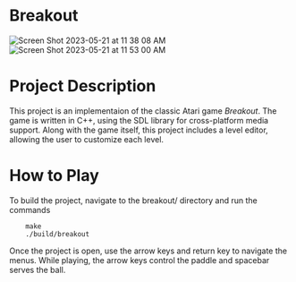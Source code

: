 # Breakout
![Screen Shot 2023-05-21 at 11 38 08 AM](https://github.com/seanhammell/breakout/assets/95873993/3a71d8cb-3f15-4235-92f3-4e04876cd708)
![Screen Shot 2023-05-21 at 11 53 00 AM](https://github.com/seanhammell/breakout/assets/95873993/f0f87f66-e8c7-42b9-bfce-9627153c607c)

# Project Description

This project is an implementaion of the classic Atari game *Breakout*. The game is written in C++, using the SDL library for cross-platform media support. Along with the game itself, this project includes a level editor, allowing the user to customize each level.

# How to Play

To build the project, navigate to the breakout/ directory and run the commands
```
    make
    ./build/breakout
```
Once the project is open, use the arrow keys and return key to navigate the menus. While playing, the arrow keys control the paddle and spacebar serves the ball.
